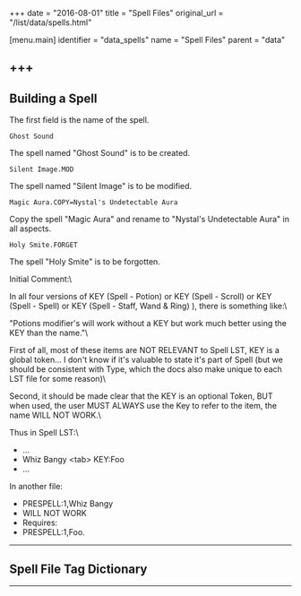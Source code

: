 +++
date = "2016-08-01"
title = "Spell Files"
original_url = "/list/data/spells.html"

[menu.main]
    identifier = "data_spells"
    name = "Spell Files"
    parent = "data"
    
+++
------------------------------------------------------------------------

<span id="buildingspells"></span> Building a Spell
--------------------------------------------------

The first field is the name of the spell.

`Ghost Sound`

The spell named "Ghost Sound" is to be created.

`Silent Image.MOD`

The spell named "Silent Image" is to be modified.

`Magic Aura.COPY=Nystal's Undetectable Aura`

Copy the spell "Magic Aura" and rename to "Nystal's Undetectable Aura"
in all aspects.

`Holy Smite.FORGET`

The spell "Holy Smite" is to be forgotten.

Initial Comment:\

In all four versions of KEY (Spell - Potion) or KEY (Spell - Scroll) or
KEY (Spell - Spell) or KEY (Spell - Staff, Wand & Ring) ), there is
something like:\

"Potions modifier's will work without a KEY but work much better using
the KEY than the name."\

First of all, most of these items are NOT RELEVANT to Spell LST, KEY is
a global token... I don't know if it's valuable to state it's part of
Spell (but we should be consistent with Type, which the docs also make
unique to each LST file for some reason)\

Second, it should be made clear that the KEY is an optional Token, BUT
when used, the user MUST ALWAYS use the Key to refer to the item, the
name WILL NOT WORK.\

Thus in Spell LST:\

-   ...
-   Whiz Bangy &lt;tab&gt; KEY:Foo
-   ...

In another file:

-   PRESPELL:1,Whiz Bangy
-   WILL NOT WORK
-   Requires:
-   PRESPELL:1,Foo.

------------------------------------------------------------------------

Spell File Tag Dictionary
-------------------------

------------------------------------------------------------------------

